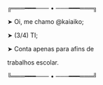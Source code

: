 ╔═══━━━─── • ───━━━═══╗

 ➤ Oi, me chamo @kaiaiko;
 
 ➤ (3/4) TI;
 
 ➤ Conta apenas para afins de 
 
 trabalhos escolar.
 
╚═══━━━─── • ───━━━═══╝
